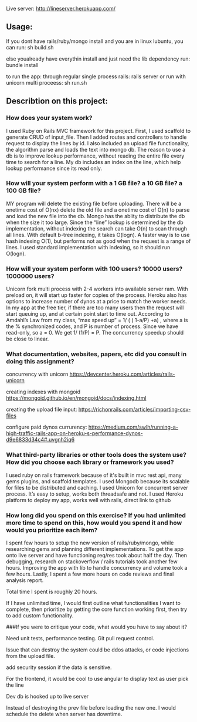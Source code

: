 Live server: http://lineserver.herokuapp.com/
## Usage:
If you dont have rails/ruby/mongo install  and you are in linux lubuntu, you can run:
 sh build.sh

 else youalready have everythin install and just need the lib dependency run:
 bundle install

 to run the app:
 through regular single process rails:
 rails server
 or run with unicorn multi proceess:
 sh run.sh

## Describtion on this project:

### How does your system work?
I used Ruby on Rails MVC framework for this project.  First, I used scaffold to generate CRUD of input_file. Then I added routes and controllers to handle request to display the lines by id. I also included an upload file functionality, the algorithm parse and loads the text into mongo db. The reason to use a db is to improve lookup performance, without reading the entire file every time to search for a line. My db includes an index on the line, which help lookup performance since its read only. 

### How will your system perform with a 1 GB file? a 10 GB file? a 100 GB file?
MY program will delete the existing file before uploading. There will be a onetime cost of O(nx) delete the old file and a onetime cost of O(n) to parse and load the new file into the db. Mongo has the ablity to distribute the db when the size it too large. 
Since the “line” lookup is determined by the db implementation, without indexing the search can take O(n) to scan through all lines. With default b-tree indexing, it takes O(logn). A faster way is to use hash indexing O(1), but performs not as good when the request is a range of lines. 
I used standard implementation with indexing, so it should run O(logn).

### How will your system perform with 100 users? 10000 users? 1000000 users?
Unicorn fork multi process with 2-4 workers into available server ram. With preload on, it will start up faster for copies of the process. Heroku also has options to increase number of dynos at a price to match the worker needs. In my app at the free tier, if there are too many users then the request will start queuing up, and at certain point start to time out. 
According to Amdahl’s Law from my class, “max speed up” = 1/ ( ( 1-a/P) +a) , where a is the % synchronized codes, and P is number of process. Since we have read-only, so a = 0. We get 1/ (1/P) = P. The concurrency speedup should be close to linear.

### What documentation, websites, papers, etc did you consult in doing this assignment?
concurrency with unicorn
https://devcenter.heroku.com/articles/rails-unicorn

creating indexes with mongoid
https://mongoid.github.io/en/mongoid/docs/indexing.html

creating the upload file input:
https://richonrails.com/articles/importing-csv-files

configure paid dynos  currurency:
https://medium.com/swlh/running-a-high-traffic-rails-app-on-heroku-s-performance-dynos-d9e6833d34c4#.uvgnh2iq6

### What third-party libraries or other tools does the system use? How did you choose each library or framework you used?
I used ruby on rails framework because of it's built in mvc rest api, many gems plugins, and scaffold templates. 
I used Mongodb because its scalable for files to be distributed and caching.
I used Unicorn for concurrent server process. It’s easy to setup, works both threadsafe and not.
I used Heroku platform to deploy my app, works well with rails, direct link to github

### How long did you spend on this exercise? If you had unlimited more time to spend on this, how would you spend it and how would you prioritize each item?
I spent few hours to setup the new version of rails/ruby/mongo, while researching gems and planning different implementations. To get the app onto live server and have functioning req/res took about half the day. Then debugging, research on stackoverflow / rails tutorials took another few hours. Improving the app with lib to handle concurrency and volume took a few hours. Lastly, I spent a few more hours on code reviews and final analysis report.

Total time I spent is roughly 20 hours. 

If I have unlimited time, I would first outline what functionalities I want to complete, then prioritize by getting the core function working first, then try to add custom functionality. 


###If you were to critique your code, what would you have to say about it?

Need unit tests, performance testing. Git pull request control.

Issue that can destroy the system could be ddos attacks, or code 
injections from the upload file.

add security session if the data is sensitive. 

For the frontend, it would be cool to use angular to display text as user pick the line

Dev db is hooked up to live server

Instead of destroying the prev file before loading the new one. I would schedule the delete when server has downtime.


